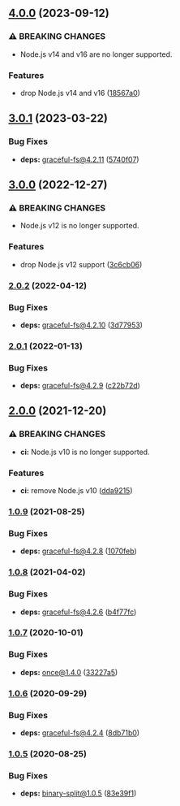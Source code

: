 ## [4.0.0](https://github.com/kenany/first-line/compare/3.0.1...4.0.0) (2023-09-12)


### ⚠ BREAKING CHANGES

* Node.js v14 and v16 are no longer supported.

### Features

* drop Node.js v14 and v16 ([18567a0](https://github.com/kenany/first-line/commit/18567a064e854e38549aaf6cf02367a8df1f803f))

## [3.0.1](https://github.com/KenanY/first-line/compare/3.0.0...3.0.1) (2023-03-22)


### Bug Fixes

* **deps:** graceful-fs@4.2.11 ([5740f07](https://github.com/KenanY/first-line/commit/5740f07a939923fabe77c7d8c574b0d0b6b03478))

## [3.0.0](https://github.com/KenanY/first-line/compare/2.0.2...3.0.0) (2022-12-27)


### ⚠ BREAKING CHANGES

* Node.js v12 is no longer supported.

### Features

* drop Node.js v12 support ([3c6cb06](https://github.com/KenanY/first-line/commit/3c6cb0674a18ad7d6aa9178790bef03e34311f11))

### [2.0.2](https://github.com/KenanY/first-line/compare/2.0.1...2.0.2) (2022-04-12)


### Bug Fixes

* **deps:** graceful-fs@4.2.10 ([3d77953](https://github.com/KenanY/first-line/commit/3d77953324c45b835fd5f93920944d6c3fae36db))

### [2.0.1](https://github.com/KenanY/first-line/compare/2.0.0...2.0.1) (2022-01-13)


### Bug Fixes

* **deps:** graceful-fs@4.2.9 ([c22b72d](https://github.com/KenanY/first-line/commit/c22b72dd2823958ac619e059a9d01905dcc594bc))

## [2.0.0](https://github.com/KenanY/first-line/compare/1.0.9...2.0.0) (2021-12-20)


### ⚠ BREAKING CHANGES

* **ci:** Node.js v10 is no longer supported.

### Features

* **ci:** remove Node.js v10 ([dda9215](https://github.com/KenanY/first-line/commit/dda92153fab7a12ddddcee6b81d43e5103f3f5e4))

### [1.0.9](https://github.com/KenanY/first-line/compare/1.0.8...1.0.9) (2021-08-25)


### Bug Fixes

* **deps:** graceful-fs@4.2.8 ([1070feb](https://github.com/KenanY/first-line/commit/1070febace7ee89af0872961079f399dd82d6bfb))

### [1.0.8](https://github.com/KenanY/first-line/compare/1.0.7...1.0.8) (2021-04-02)


### Bug Fixes

* **deps:** graceful-fs@4.2.6 ([b4f77fc](https://github.com/KenanY/first-line/commit/b4f77fc46d371ebe7921a2af96618c288a384cb9))

### [1.0.7](https://github.com/KenanY/first-line/compare/1.0.6...1.0.7) (2020-10-01)


### Bug Fixes

* **deps:** once@1.4.0 ([33227a5](https://github.com/KenanY/first-line/commit/33227a566ba190581b81fb7588d819cef8f6f536))

### [1.0.6](https://github.com/KenanY/first-line/compare/1.0.5...1.0.6) (2020-09-29)


### Bug Fixes

* **deps:** graceful-fs@4.2.4 ([8db71b0](https://github.com/KenanY/first-line/commit/8db71b0b118410bc7e9f8b32528f4068dfc8825b))

### [1.0.5](https://github.com/KenanY/first-line/compare/1.0.4...1.0.5) (2020-08-25)


### Bug Fixes

* **deps:** binary-split@1.0.5 ([83e39f1](https://github.com/KenanY/first-line/commit/83e39f18850b8f313ad7bc0e88dd7476a6d13b77))
